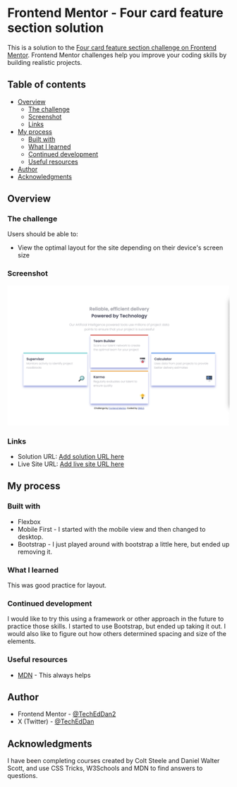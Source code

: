 # Frontend Mentor - Four card feature section solution

This is a solution to the [Four card feature section challenge on Frontend Mentor](https://www.frontendmentor.io/challenges/four-card-feature-section-weK1eFYK). Frontend Mentor challenges help you improve your coding skills by building realistic projects. 

## Table of contents

- [Overview](#overview)
  - [The challenge](#the-challenge)
  - [Screenshot](#screenshot)
  - [Links](#links)
- [My process](#my-process)
  - [Built with](#built-with)
  - [What I learned](#what-i-learned)
  - [Continued development](#continued-development)
  - [Useful resources](#useful-resources)
- [Author](#author)
- [Acknowledgments](#acknowledgments)

## Overview

### The challenge

Users should be able to:

- View the optimal layout for the site depending on their device's screen size

### Screenshot

![](./images/Screenshot.png)

### Links

- Solution URL: [Add solution URL here](https://your-solution-url.com)
- Live Site URL: [Add live site URL here](https://your-live-site-url.com)

## My process

### Built with

- Flexbox
- Mobile First - I started with the mobile view and then changed to desktop.
- Bootstrap - I just played around with bootstrap a little here, but ended up removing it. 

### What I learned

This was good practice for layout.

### Continued development

I would like to try this using a framework or other approach in the future to practice those skills. I started to use Bootstrap, but ended up taking it out. I would also like to figure out how others determined spacing and size of the elements. 

### Useful resources

- [MDN](https://developer.mozilla.org/en-US/docs/Web/API/Document_Object_Model) - This always helps


## Author

- Frontend Mentor - [@TechEdDan2](https://www.frontendmentor.io/profile/TechEdDan2)
- X (Twitter) - [@TechEdDan](https://twitter.com/TechEdDan)


## Acknowledgments

I have been completing courses created by Colt Steele and Daniel Walter Scott, and use CSS Tricks, W3Schools and MDN to find answers to questions.  

